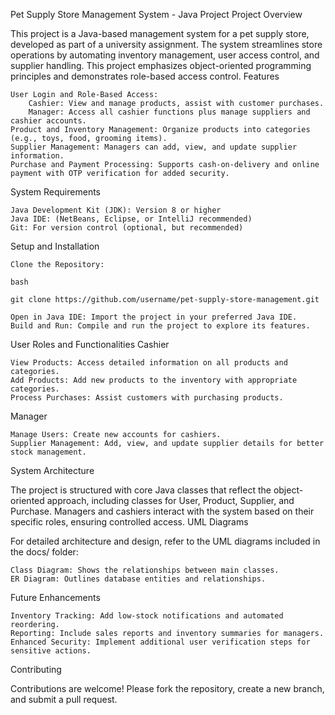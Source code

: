 Pet Supply Store Management System - Java Project
Project Overview

This project is a Java-based management system for a pet supply store, developed as part of a university assignment. The system streamlines store operations by automating inventory management, user access control, and supplier handling. This project emphasizes object-oriented programming principles and demonstrates role-based access control.
Features

    User Login and Role-Based Access:
        Cashier: View and manage products, assist with customer purchases.
        Manager: Access all cashier functions plus manage suppliers and cashier accounts.
    Product and Inventory Management: Organize products into categories (e.g., toys, food, grooming items).
    Supplier Management: Managers can add, view, and update supplier information.
    Purchase and Payment Processing: Supports cash-on-delivery and online payment with OTP verification for added security.

System Requirements

    Java Development Kit (JDK): Version 8 or higher
    Java IDE: (NetBeans, Eclipse, or IntelliJ recommended)
    Git: For version control (optional, but recommended)

Setup and Installation

    Clone the Repository:

    bash

    git clone https://github.com/username/pet-supply-store-management.git

    Open in Java IDE: Import the project in your preferred Java IDE.
    Build and Run: Compile and run the project to explore its features.

User Roles and Functionalities
Cashier

    View Products: Access detailed information on all products and categories.
    Add Products: Add new products to the inventory with appropriate categories.
    Process Purchases: Assist customers with purchasing products.

Manager

    Manage Users: Create new accounts for cashiers.
    Supplier Management: Add, view, and update supplier details for better stock management.

System Architecture

The project is structured with core Java classes that reflect the object-oriented approach, including classes for User, Product, Supplier, and Purchase. Managers and cashiers interact with the system based on their specific roles, ensuring controlled access.
UML Diagrams

For detailed architecture and design, refer to the UML diagrams included in the docs/ folder:

    Class Diagram: Shows the relationships between main classes.
    ER Diagram: Outlines database entities and relationships.

Future Enhancements

    Inventory Tracking: Add low-stock notifications and automated reordering.
    Reporting: Include sales reports and inventory summaries for managers.
    Enhanced Security: Implement additional user verification steps for sensitive actions.

Contributing

Contributions are welcome! Please fork the repository, create a new branch, and submit a pull request.
